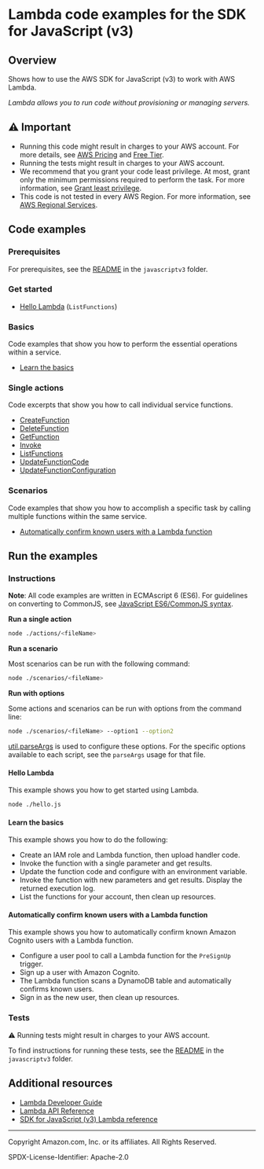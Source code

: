 # Lambda code examples for the SDK for JavaScript (v3)

## Overview

Shows how to use the AWS SDK for JavaScript (v3) to work with AWS Lambda.

<!--custom.overview.start-->
<!--custom.overview.end-->

_Lambda allows you to run code without provisioning or managing servers._

## ⚠ Important

* Running this code might result in charges to your AWS account. For more details, see [AWS Pricing](https://aws.amazon.com/pricing/) and [Free Tier](https://aws.amazon.com/free/).
* Running the tests might result in charges to your AWS account.
* We recommend that you grant your code least privilege. At most, grant only the minimum permissions required to perform the task. For more information, see [Grant least privilege](https://docs.aws.amazon.com/IAM/latest/UserGuide/best-practices.html#grant-least-privilege).
* This code is not tested in every AWS Region. For more information, see [AWS Regional Services](https://aws.amazon.com/about-aws/global-infrastructure/regional-product-services).

<!--custom.important.start-->
<!--custom.important.end-->

## Code examples

### Prerequisites

For prerequisites, see the [README](../../README.md#Prerequisites) in the `javascriptv3` folder.


<!--custom.prerequisites.start-->
<!--custom.prerequisites.end-->

### Get started

- [Hello Lambda](hello.js#L6) (`ListFunctions`)


### Basics

Code examples that show you how to perform the essential operations within a service.

- [Learn the basics](../iam/actions/attach-role-policy.js)


### Single actions

Code excerpts that show you how to call individual service functions.

- [CreateFunction](actions/create-function.js#L15)
- [DeleteFunction](actions/delete-function.js#L5)
- [GetFunction](actions/get-function.js#L5)
- [Invoke](actions/invoke.js#L5)
- [ListFunctions](actions/list-functions.js#L5)
- [UpdateFunctionCode](actions/update-function-code.js#L15)
- [UpdateFunctionConfiguration](actions/update-function-configuration.js#L12)

### Scenarios

Code examples that show you how to accomplish a specific task by calling multiple
functions within the same service.

- [Automatically confirm known users with a Lambda function](../cross-services/wkflw-pools-triggers/index.js)


<!--custom.examples.start-->
<!--custom.examples.end-->

## Run the examples

### Instructions

**Note**: All code examples are written in ECMAscript 6 (ES6). For guidelines on converting to CommonJS, see
[JavaScript ES6/CommonJS syntax](https://docs.aws.amazon.com/sdk-for-javascript/v3/developer-guide/sdk-examples-javascript-syntax.html).

**Run a single action**

```bash
node ./actions/<fileName>
```

**Run a scenario**

Most scenarios can be run with the following command:
```bash
node ./scenarios/<fileName>
```

**Run with options**

Some actions and scenarios can be run with options from the command line:
```bash
node ./scenarios/<fileName> --option1 --option2
```
[util.parseArgs](https://nodejs.org/api/util.html#utilparseargsconfig) is used to configure
these options. For the specific options available to each script, see the `parseArgs` usage
for that file.

<!--custom.instructions.start-->
<!--custom.instructions.end-->

#### Hello Lambda

This example shows you how to get started using Lambda.

```bash
node ./hello.js
```

#### Learn the basics

This example shows you how to do the following:

- Create an IAM role and Lambda function, then upload handler code.
- Invoke the function with a single parameter and get results.
- Update the function code and configure with an environment variable.
- Invoke the function with new parameters and get results. Display the returned execution log.
- List the functions for your account, then clean up resources.

<!--custom.basic_prereqs.lambda_Scenario_GettingStartedFunctions.start-->
<!--custom.basic_prereqs.lambda_Scenario_GettingStartedFunctions.end-->


<!--custom.basics.lambda_Scenario_GettingStartedFunctions.start-->
<!--custom.basics.lambda_Scenario_GettingStartedFunctions.end-->


#### Automatically confirm known users with a Lambda function

This example shows you how to automatically confirm known Amazon Cognito users with a Lambda function.

- Configure a user pool to call a Lambda function for the <code>PreSignUp</code> trigger.
- Sign up a user with Amazon Cognito.
- The Lambda function scans a DynamoDB table and automatically confirms known users.
- Sign in as the new user, then clean up resources.

<!--custom.scenario_prereqs.cross_CognitoAutoConfirmUser.start-->
<!--custom.scenario_prereqs.cross_CognitoAutoConfirmUser.end-->


<!--custom.scenarios.cross_CognitoAutoConfirmUser.start-->
<!--custom.scenarios.cross_CognitoAutoConfirmUser.end-->

### Tests

⚠ Running tests might result in charges to your AWS account.


To find instructions for running these tests, see the [README](../../README.md#Tests)
in the `javascriptv3` folder.



<!--custom.tests.start-->
<!--custom.tests.end-->

## Additional resources

- [Lambda Developer Guide](https://docs.aws.amazon.com/lambda/latest/dg/welcome.html)
- [Lambda API Reference](https://docs.aws.amazon.com/lambda/latest/dg/API_Reference.html)
- [SDK for JavaScript (v3) Lambda reference](https://docs.aws.amazon.com/AWSJavaScriptSDK/v3/latest/client/lambda)

<!--custom.resources.start-->
<!--custom.resources.end-->

---

Copyright Amazon.com, Inc. or its affiliates. All Rights Reserved.

SPDX-License-Identifier: Apache-2.0